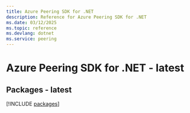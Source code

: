 ```yaml
---
title: Azure Peering SDK for .NET
description: Reference for Azure Peering SDK for .NET
ms.date: 03/12/2025
ms.topic: reference
ms.devlang: dotnet
ms.service: peering
---
```

# Azure Peering SDK for .NET - latest
## Packages - latest
[!INCLUDE [packages](peering-index.md)]